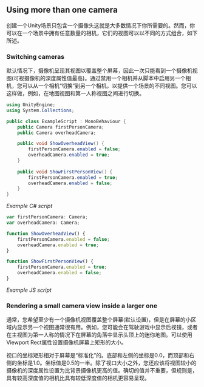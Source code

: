 ## Using more than one camera

创建一个Unity场景只包含一个摄像头这就是大多数情况下你所需要的。然而，你可以在一个场景中拥有任意数量的相机，它们的视图可以以不同的方式组合，如下所述。

### Switching cameras
默认情况下，摄像机呈现其视图以覆盖整个屏幕，因此一次只能看到一个摄像机视图(可视摄像机的深度属性值最高)。通过禁用一个相机并从脚本中启用另一个相机，您可以从一个相机“切换”到另一个相机，以提供一个场景的不同视图。您可以这样做，例如，在地图视图和第一人称视图之间进行切换。
```cs
using UnityEngine;
using System.Collections;

public class ExampleScript : MonoBehaviour {
    public Camera firstPersonCamera;
    public Camera overheadCamera;

    public void ShowOverheadView() {
        firstPersonCamera.enabled = false;
        overheadCamera.enabled = true;
    }
    
    public void ShowFirstPersonView() {
        firstPersonCamera.enabled = true;
        overheadCamera.enabled = false;
    }
}
```
*Example C# script*
```js
var firstPersonCamera: Camera;
var overheadCamera: Camera;

function ShowOverheadView() {
    firstPersonCamera.enabled = false;
    overheadCamera.enabled = true;
}

function ShowFirstPersonView() {
    firstPersonCamera.enabled = true;
    overheadCamera.enabled = false;
}
```
*Example JS script*

### Rendering a small camera view inside a larger one
通常，您希望至少有一个摄像机视图覆盖整个屏幕(默认设置)，但是在屏幕的小区域内显示另一个视图通常很有用。例如，您可能会在驾驶游戏中显示后视镜，或者在主视图为第一人称的情况下在屏幕的角落中显示头顶上的迷你地图。可以使用Viewport Rect属性设置摄像机屏幕上矩形的大小。

视口的坐标矩形相对于屏幕是“标准化”的。底部和左侧的坐标是0.0，而顶部和右侧的坐标是1.0。坐标值是0.5的一半。除了视口大小之外，您还应该将视图较小的摄像机的深度属性设置为比背景摄像机更高的值。确切的值并不重要，但规则是，具有较高深度值的相机比具有较低深度值的相机更容易呈现。